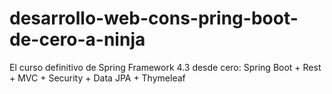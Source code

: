 # desarrollo-web-cons-pring-boot-de-cero-a-ninja
El curso definitivo de Spring Framework 4.3 desde cero: Spring Boot + Rest + MVC + Security + Data JPA + Thymeleaf
